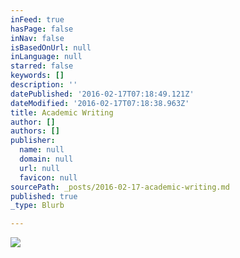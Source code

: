 ```yaml
---
inFeed: true
hasPage: false
inNav: false
isBasedOnUrl: null
inLanguage: null
starred: false
keywords: []
description: ''
datePublished: '2016-02-17T07:18:49.121Z'
dateModified: '2016-02-17T07:18:38.963Z'
title: Academic Writing
author: []
authors: []
publisher:
  name: null
  domain: null
  url: null
  favicon: null
sourcePath: _posts/2016-02-17-academic-writing.md
published: true
_type: Blurb

---
```

![](https://the-grid-user-content.s3-us-west-2.amazonaws.com/9540985b-9c7f-4e4e-929b-b49634c66a25.jpg)